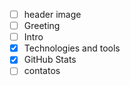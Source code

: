 - [ ] header image
- [ ] Greeting
- [ ] Intro
- [x] Technologies and tools
- [x] GitHub Stats
- [ ] contatos
